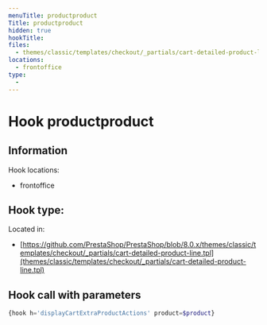 ```yaml
---
menuTitle: productproduct
Title: productproduct
hidden: true
hookTitle: 
files:
  - themes/classic/templates/checkout/_partials/cart-detailed-product-line.tpl
locations:
  - frontoffice
type:
  - 
---
```


# Hook productproduct

## Information

Hook locations: 
  - frontoffice

Hook type: 
  - 

Located in: 
  - [https://github.com/PrestaShop/PrestaShop/blob/8.0.x/themes/classic/templates/checkout/_partials/cart-detailed-product-line.tpl](themes/classic/templates/checkout/_partials/cart-detailed-product-line.tpl)

## Hook call with parameters

```php
{hook h='displayCartExtraProductActions' product=$product}
```
